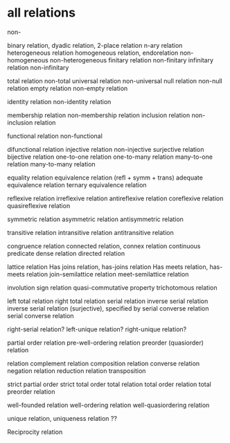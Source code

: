 # all relations

non-

binary relation, dyadic relation, 2-place relation
n-ary relation
heterogeneous relation
homogeneous relation, endorelation
non-homogeneous
non-heterogeneous
finitary relation
non-finitary
infinitary relation
non-infinitary

total relation
non-total
universal relation
non-universal
null relation
non-null relation
empty relation
non-empty relation

identity relation
non-identity relation

membership relation
non-membership relation
inclusion relation
non-inclusion relation

functional relation
non-functional

difunctional relation
injective relation
non-injective
surjective relation
bijective relation
one-to-one relation
one-to-many relation
many-to-one relation
many-to-many relation

equality relation
equivalence relation (refl + symm + trans)
adequate equivalence relation
ternary equivalence relation

reflexive relation
irreflexive relation
antireflexive relation
coreflexive relation
quasireflexive relation

symmetric relation
asymmetric relation
antisymmetric relation

transitive relation
intransitive relation
antitransitive relation

congruence relation
connected relation, connex relation
continuous predicate
dense relation
directed relation

lattice relation
Has joins relation, has-joins relation
Has meets relation, has-meets relation
join-semilattice relation
meet-semilattice relation

involution
sign relation
quasi-commutative property
trichotomous relation

left total relation
right total relation
serial relation
inverse serial relation
inverse serial relation (surjective), specified by serial converse relation
serial converse relation

right-serial relation?
left-unique relation?
right-unique relation?

partial order relation
pre-well-ordering relation
preorder (quasiorder) relation

relation complement
relation composition
relation converse
relation negation
relation reduction
relation transposition

strict partial order
strict total order
total relation
total order relation
total preorder relation

well-founded relation
well-ordering relation
well-quasiordering relation

unique relation, uniqueness relation ??

Reciprocity relation
